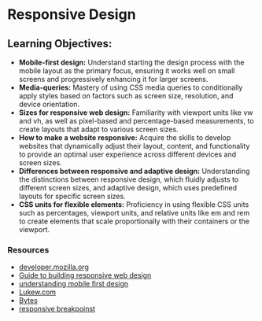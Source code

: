 # Responsive Design

## Learning Objectives:
- **Mobile-first design:** Understand starting the design process with the mobile layout as the primary focus, ensuring it works well on small screens and progressively enhancing it for larger screens.
- **Media-queries:** Mastery of using CSS media queries to conditionally apply styles based on factors such as screen size, resolution, and device orientation.
- **Sizes for responsive web design:** Familiarity with viewport units like vw and vh, as well as pixel-based and percentage-based measurements, to create layouts that adapt to various screen sizes.
- **How to make a website responsive:** Acquire the skills to develop websites that dynamically adjust their layout, content, and functionality to provide an optimal user experience across different devices and screen sizes.
- **Differences between responsive and adaptive design:** Understanding the distinctions between responsive design, which fluidly adjusts to different screen sizes, and adaptive design, which uses predefined layouts for specific screen sizes.
- **CSS units for flexible elements:** Proficiency in using flexible CSS units such as percentages, viewport units, and relative units like em and rem to create elements that scale proportionally with their containers or the viewport.

### Resources
- [developer.mozilla.org](https://developer.mozilla.org/en-US/docs/Learn/CSS/CSS_layout/Responsive_Design)
- [Guide to building responsive web design](https://developerlife.com/2019/08/25/guide-to-building-responsive-web-apps/)
- [understanding mobile first design](https://fredericgonzalo.com/en/understanding-the-difference-between-mobile-first-adaptive-and-responsive-design/)
- [Lukew.com](https://www.lukew.com/ff/entry.asp?933)
- [Bytes](https://bytes.dev/?s=rwd)
- [responsive breakpoinst](https://www.responsivebreakpoints.com/)